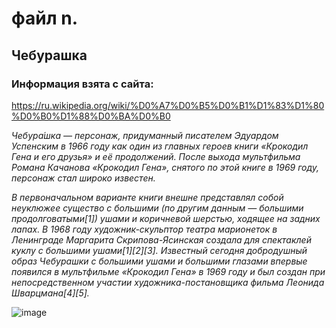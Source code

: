 # файл n.

## Чебурашка
### Информация взята с сайта:

https://ru.wikipedia.org/wiki/%D0%A7%D0%B5%D0%B1%D1%83%D1%80%D0%B0%D1%88%D0%BA%D0%B0

*Чебура́шка — персонаж, придуманный писателем Эдуардом Успенским в 1966 году как один из главных героев книги «Крокодил Гена и его друзья» и её продолжений. После выхода мультфильма Романа Качанова «Крокодил Гена», снятого по этой книге в 1969 году, персонаж стал широко известен.*

*В первоначальном варианте книги внешне представлял собой неуклюжее существо с большими (по другим данным — большими продолговатыми[1]) ушами и коричневой шерстью, ходящее на задних лапах. В 1968 году художник-скульптор театра марионеток в Ленинграде Маргарита Скрипова-Ясинская создала для спектаклей куклу с большими ушами[1][2][3]. Известный сегодня добродушный образ Чебурашки с большими ушами и большими глазами впервые появился в мультфильме «Крокодил Гена» в 1969 году и был создан при непосредственном участии художника-постановщика фильма Леонида Шварцмана[4][5].*

![image](https://github.com/katyasopelka/n/assets/144109957/549fa5ef-b9f6-494e-acb6-739e11a18997)
